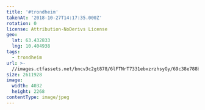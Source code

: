 ```yaml
---
title: '#trondheim'
takenAt: '2018-10-27T14:17:35.000Z'
rotation: 0
license: Attribution-NoDerivs License
geo:
  lat: 63.432833
  lng: 10.404938
tags:
  - trondheim
url: >-
  //images.ctfassets.net/bncv3c2gt878/6lFTNrT7331ebxzrzhsyGy/69c38e788b05c9f4d02292aaf91fdb2f/trondheim_44955401754_o
size: 2611928
image:
  width: 4032
  height: 2268
contentType: image/jpeg
---
```


